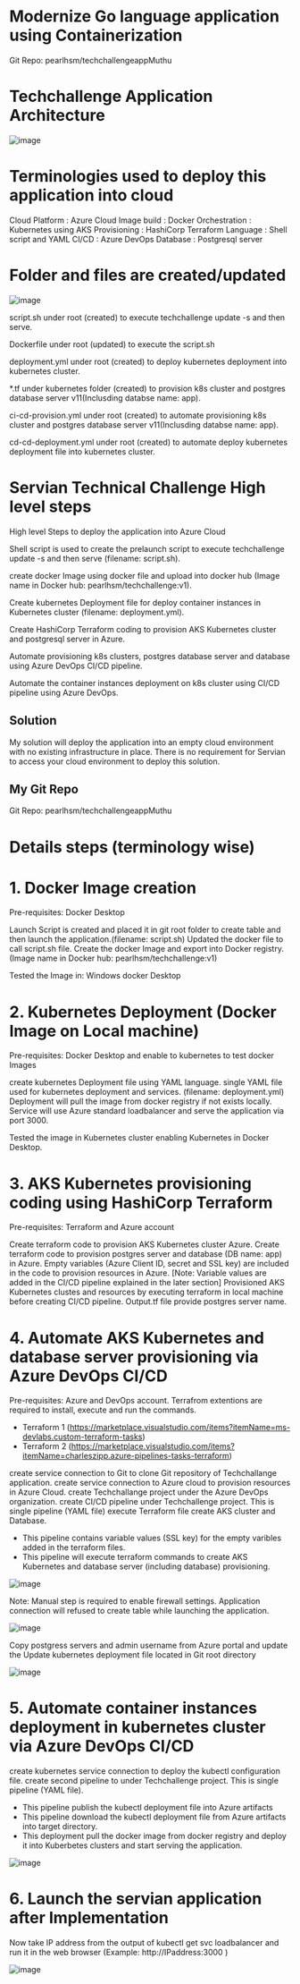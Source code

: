 # Modernize Go language application using Containerization

Git Repo: pearlhsm/techchallengeappMuthu

# Techchallenge Application Architecture

![image](https://user-images.githubusercontent.com/88908606/175812090-fba66ddb-5e14-422a-96d8-f88a2b97ffd6.png)



# Terminologies used to deploy this application into cloud

Cloud Platform  : Azure Cloud
Image build     : Docker 
Orchestration   : Kubernetes using AKS
Provisioning    : HashiCorp Terraform
Language        : Shell script and YAML 
CI/CD           : Azure DevOps
Database        : Postgresql server 

# Folder and files are created/updated

![image](https://user-images.githubusercontent.com/88908606/175813073-0c65f313-df10-4156-a9e6-08aab0ca00a4.png)



script.sh  under root (created) to execute techchallenge update -s and then serve.

Dockerfile under root (updated) to execute the script.sh

deployment.yml under root (created) to deploy kubernetes deployment into kubernetes cluster.

*.tf under kubernetes folder (created) to provision k8s cluster and postgres database server v11(Inclusding databse name: app).

ci-cd-provision.yml under root (created) to automate provisioning k8s cluster and postgres database server v11(Inclusding databse name: app).

cd-cd-deployment.yml under root (created) to automate deploy kubernetes deployment file into kubernetes cluster.

# Servian Technical Challenge High level steps

High level Steps to deploy the application into Azure Cloud

Shell script is used to create the prelaunch script to execute techchallenge update -s and then serve (filename: script.sh). 

create docker Image using docker file and upload into docker hub  (Image name in Docker hub: pearlhsm/techchallenge:v1).

Create kubernetes Deployment file for deploy container instances in Kubernetes cluster (filename: deployment.yml).

Create HashiCorp Terraform coding to provision AKS Kubernetes cluster and postgresql server in Azure.

Automate provisioning k8s clusters, postgres database server and database using Azure DevOps CI/CD pipeline.

Automate the container instances deployment on k8s cluster using CI/CD pipeline using Azure DevOps.


## Solution

My solution will deploy the application into an empty cloud environment with no existing infrastructure in place.
There is no requirement for Servian to access your cloud environment to deploy this solution.

## My Git Repo

Git Repo: pearlhsm/techchallengeappMuthu

# Details steps (terminology wise)

# 1. Docker Image creation

Pre-requisites: Docker Desktop

Launch Script is created and placed it in git root folder to create table and then launch the application.(filename: script.sh) 
Updated the docker file to call script.sh file.
Create the docker Image and export into Docker registry. (Image name in Docker hub: pearlhsm/techchallenge:v1)

Tested the Image in: Windows docker Desktop

# 2. Kubernetes Deployment (Docker Image on Local machine)

Pre-requisites: Docker Desktop and enable to kubernetes to test docker Images

create kubernetes Deployment file using YAML language. 
single YAML file used for kubernetes deployment and services. (filename: deployment.yml) 
Deployment will pull the image from docker registry if not exists locally.
Service will use Azure standard loadbalancer and serve the application via port 3000.

Tested the image in Kubernetes cluster enabling Kubernetes in Docker Desktop.

# 3. AKS Kubernetes provisioning coding using HashiCorp Terraform

Pre-requisites: Terraform and Azure account

Create terraform code to provision AKS Kubernetes cluster Azure. 
Create terraform code to provision postgres server and database (DB name: app) in Azure.
Empty variables (Azure Client ID, secret and SSL key) are included in the code to provision resources in Azure. 
[Note: Variable values are added in the CI/CD pipeline explained in the later section]
Provisioned AKS Kubernetes clustes and resources by executing terraform in local machine before creating CI/CD pipeline.
Output.tf file provide postgres server name.

# 4. Automate AKS Kubernetes and database server provisioning via Azure DevOps CI/CD

Pre-requisites: 
Azure and DevOps account.
Terrafrom extentions are required to install, execute and run the commands.
 - Terraform 1 (https://marketplace.visualstudio.com/items?itemName=ms-devlabs.custom-terraform-tasks)
 - Terraform 2 (https://marketplace.visualstudio.com/items?itemName=charleszipp.azure-pipelines-tasks-terraform)

create service connection to Git to clone Git repository of Techchallange application.
create service connection to Azure cloud to provision resources in Azure Cloud.
create Techchallange project under the Azure DevOps organization.
create CI/CD pipeline under Techchallenge project. This is single pipeline (YAML file) execute Terraform file create AKS cluster and Database.
 - This pipeline contains variable values (SSL key) for the empty varibles added in the terraform files.
 - This pipeline will execute terraform commands to create AKS Kubernetes and database server (including database) provisioning.
 
 ![image](https://user-images.githubusercontent.com/88908606/177045113-197c8fca-7ee6-493b-8358-ee7d1e1de215.png)


Note: Manual step is required to enable firewall settings. Application connection will refused to create table while launching the application.

![image](https://user-images.githubusercontent.com/88908606/177045327-63200a3c-c3cc-4763-a09e-732a8f7322c1.png)

Copy postgress servers and admin username from Azure portal and update the Update kubernetes deployment file located in Git root directory

![image](https://user-images.githubusercontent.com/88908606/177045587-a9dfdcc5-9ef7-42c5-8da0-3694c744d306.png)

# 5. Automate container instances deployment in kubernetes cluster via Azure DevOps CI/CD

create kubernetes service connection to deploy the kubectl configuration file.
create second pipeline to under Techchallenge project. This is single pipeline (YAML file).
 - This pipeline publish the kubectl deployment file into Azure artifacts
 - This pipeline download the kubectl deployment file from Azure artifacts into target directory.
 - This deployment pull the docker image from docker registry and deploy it into Kuberbetes clusters and start serving the application.
 
![image](https://user-images.githubusercontent.com/88908606/177047996-ee606076-b87e-4d85-8c8e-676e4b106c78.png)


# 6. Launch the servian application after Implementation



Now take IP address from the output of kubectl get svc loadbalancer and run it in the web browser (Example: http://IPaddress:3000 )

![image](https://user-images.githubusercontent.com/88908606/177048008-20bae0df-90dc-40cb-88e2-64183a53cb86.png)







